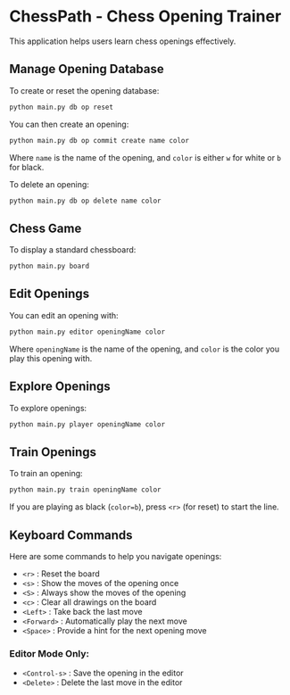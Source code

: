 # ChessPath - Chess Opening Trainer

This application helps users learn chess openings effectively.

## Manage Opening Database

To create or reset the opening database:

```bash
python main.py db op reset
```

You can then create an opening:

```bash
python main.py db op commit create name color
```

Where `name` is the name of the opening, and `color` is either `w` for white or `b` for black.

To delete an opening:

```bash
python main.py db op delete name color
```

## Chess Game

To display a standard chessboard:

```bash
python main.py board
```

## Edit Openings

You can edit an opening with:

```bash
python main.py editor openingName color
```

Where `openingName` is the name of the opening, and `color` is the color you play this opening with.

## Explore Openings

To explore openings:

```bash
python main.py player openingName color
```

## Train Openings

To train an opening:

```bash
python main.py train openingName color
```

If you are playing as black (`color=b`), press `<r>` (for reset) to start the line.

## Keyboard Commands

Here are some commands to help you navigate openings:

- `<r>` : Reset the board  
- `<s>` : Show the moves of the opening once  
- `<S>` : Always show the moves of the opening  
- `<c>` : Clear all drawings on the board  
- `<Left>` : Take back the last move  
- `<Forward>` : Automatically play the next move  
- `<Space>` : Provide a hint for the next opening move  

### Editor Mode Only:
- `<Control-s>` : Save the opening in the editor  
- `<Delete>` : Delete the last move in the editor  